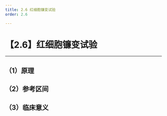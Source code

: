 ```yaml
---
title: 2.6 红细胞镰变试验
order: 2.6

---
```


# 【2.6】红细胞镰变试验

<kaodian :text="'血液学检验记忆卡'" />

<!-- ###### 第十一章 血红蛋白异常所致的贫血及其实验诊断

> 临床血液学检验 -->

<beitiX/>

---

## （1）原理

<son :text="'血液学检验记忆卡'" text1="（1）原理" :textOption="[['超纲','暂无科目',''],['超纲','暂无科目',''],['掌握','基础知识','']]" />

## （2）参考区间

<son :text="'血液学检验记忆卡'" text1="（2）参考区间" :textOption="[['超纲','暂无科目',''],['超纲','暂无科目',''],['掌握','基础知识','']]" />

## （3）临床意义

<son :text="'血液学检验记忆卡'" text1="（3）临床意义" :textOption="[['超纲','暂无科目',''],['超纲','暂无科目',''],['掌握','专业知识','']]" />

